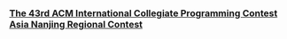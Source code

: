 ### [The 43rd ACM International Collegiate Programming Contest Asia Nanjing Regional Contest](2018-icpc-NanJing/board.html)

